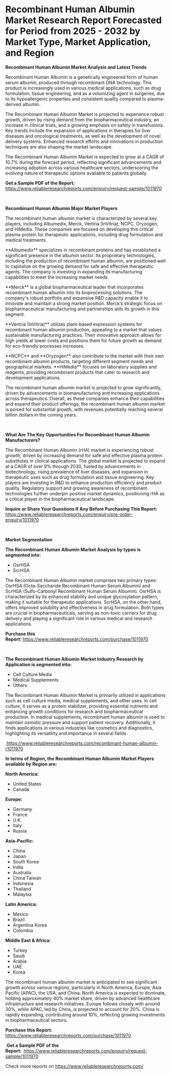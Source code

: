 <p><h1>Recombinant Human Albumin Market Research Report Forecasted for Period from 2025 -  2032 by Market Type, Market Application, and Region</h1></p><p><strong>Recombinant Human Albumin Market Analysis and Latest Trends</strong></p>
<p><p>Recombinant Human Albumin is a genetically engineered form of human serum albumin, produced through recombinant DNA technology. This product is increasingly used in various medical applications, such as drug formulation, tissue engineering, and as a volumizing agent in surgeries, due to its hypoallergenic properties and consistent quality compared to plasma-derived albumin.</p><p>The Recombinant Human Albumin Market is projected to experience robust growth, driven by rising demand from the biopharmaceutical industry, an increase in clinical trials, and a growing emphasis on safety in transfusions. Key trends include the expansion of applications in therapies for liver diseases and oncological treatments, as well as the development of novel delivery systems. Enhanced research efforts and innovations in production techniques are also shaping the market landscape. </p><p>The Recombinant Human Albumin Market is expected to grow at a CAGR of 10.7% during the forecast period, reflecting significant advancements and increasing adoption across various healthcare sectors, underscoring the evolving nature of therapeutic options available to patients globally.</p></p>
<p><strong>Get a Sample PDF of the Report:&nbsp;</strong> <a href="https://www.reliableresearchreports.com/enquiry/request-sample/1011970?utm_campaign=2224&utm_medium=2&utm_source=Github&utm_content=ia&utm_term=06032025&utm_id=recombinant-human-albumin">https://www.reliableresearchreports.com/enquiry/request-sample/1011970</a></p>
<p>&nbsp;</p>
<p><strong>Recombinant Human Albumin Major Market Players</strong></p>
<p><p>The recombinant human albumin market is characterized by several key players, including Albumedix, Merck, Ventria (InVitria), NCPC, Oryzogen, and HiMedia. These companies are focused on developing this critical plasma protein for therapeutic applications, including drug formulation and medical treatments.</p><p>**Albumedix** specializes in recombinant proteins and has established a significant presence in the albumin sector. Its proprietary technologies, including the production of recombinant human albumin, are positioned well to capitalize on the growing demand for safe and effective therapeutic agents. The company is investing in expanding its manufacturing capabilities to meet the increasing market needs.</p><p>**Merck** is a global biopharmaceutical leader that incorporates recombinant human albumin into its bioprocessing solutions. The company's robust portfolio and expansive R&D capacity enable it to innovate and maintain a strong market position. Merck’s strategic focus on biopharmaceutical manufacturing and partnerships aids its growth in this segment.</p><p>**Ventria (InVitria)** utilizes plant-based expression systems for recombinant human albumin production, appealing to a market that values sustainable manufacturing practices. Their innovative approach allows for high yields at lower costs and positions them for future growth as demand for eco-friendly processes increases.</p><p>**NCPC** and **Oryzogen** also contribute to the market with their own recombinant albumin products, targeting different segment needs and geographical markets. **HiMedia** focuses on laboratory supplies and reagents, providing recombinant products that cater to research and development applications.</p><p>The recombinant human albumin market is projected to grow significantly, driven by advancements in biomanufacturing and increasing applications across therapeutics. Overall, as these companies enhance their capabilities and expand their product offerings, the recombinant human albumin market is poised for substantial growth, with revenues potentially reaching several billion dollars in the coming years.</p></p>
<p>&nbsp;</p>
<p><strong>What Are The Key Opportunities For Recombinant Human Albumin Manufacturers?</strong></p>
<p><p>The Recombinant Human Albumin (rHA) market is experiencing robust growth, driven by increasing demand for safe and effective plasma protein substitutes in clinical applications. The global market is projected to expand at a CAGR of over 9% through 2030, fueled by advancements in biotechnology, rising prevalence of liver diseases, and expansion in therapeutic uses such as drug formulation and tissue engineering. Key players are investing in R&D to enhance production efficiency and product quality. Regulatory support and growing awareness of recombinant technologies further underpin positive market dynamics, positioning rHA as a critical player in the biopharmaceutical landscape.</p></p>
<p><strong>Inquire or Share Your Questions If Any Before Purchasing This Report:</strong> <a href="https://www.reliableresearchreports.com/enquiry/pre-order-enquiry/1011970?utm_campaign=2224&utm_medium=2&utm_source=Github&utm_content=ia&utm_term=06032025&utm_id=recombinant-human-albumin">https://www.reliableresearchreports.com/enquiry/pre-order-enquiry/1011970</a></p>
<p>&nbsp;</p>
<p><strong>Market Segmentation</strong></p>
<p><strong>The Recombinant Human Albumin Market Analysis by types is segmented into:</strong></p>
<p><ul><li>OsrHSA</li><li>ScrHSA</li></ul></p>
<p><p>The Recombinant Human Albumin market comprises two primary types: OsrHSA (Octa-Saccharide Recombinant Human Serum Albumin) and ScrHSA (Sulfo-Carbonyl Recombinant Human Serum Albumin). OsrHSA is characterized by its enhanced stability and unique glycosylation pattern, making it suitable for therapeutic applications. ScrHSA, on the other hand, offers improved solubility and effectiveness in drug formulation. Both types are crucial in biopharmaceuticals, serving as non-toxic carriers for drug delivery and playing a significant role in various medical and research applications.</p></p>
<p><strong>Purchase this Report:&nbsp;</strong><a href="https://www.reliableresearchreports.com/purchase/1011970?utm_campaign=2224&utm_medium=2&utm_source=Github&utm_content=ia&utm_term=06032025&utm_id=recombinant-human-albumin">https://www.reliableresearchreports.com/purchase/1011970</a></p>
<p>&nbsp;</p>
<p><strong>The Recombinant Human Albumin Market Industry Research by Application is segmented into:</strong></p>
<p><ul><li>Cell Culture Media</li><li>Medical Supplements</li><li>Others</li></ul></p>
<p><p>The Recombinant Human Albumin Market is primarily utilized in applications such as cell culture media, medical supplements, and other uses. In cell culture, it serves as a protein stabilizer, providing essential nutrients and enhancing growth conditions for research and biopharmaceutical production. In medical supplements, recombinant human albumin is used to maintain osmotic pressure and support patient recovery. Additionally, it finds applications in various industries like cosmetics and diagnostics, highlighting its versatility and importance in several fields.</p></p>
<p><a href="https://www.reliableresearchreports.com/recombinant-human-albumin-r1011970?utm_campaign=2224&utm_medium=2&utm_source=Github&utm_content=ia&utm_term=06032025&utm_id=recombinant-human-albumin">&nbsp;https://www.reliableresearchreports.com/recombinant-human-albumin-r1011970</a></p>
<p><strong>In terms of Region, the Recombinant Human Albumin Market Players available by Region are:</strong></p>
<p>
    <p> <strong> North America: </strong>
        <ul>
            <li>United States</li>
            <li>Canada</li>
        </ul>
        </p> 
    <p> <strong> Europe: </strong>
        <ul>
            <li>Germany</li>
            <li>France</li>
            <li>U.K.</li>
            <li>Italy</li>
            <li>Russia</li>
        </ul>
        </p> 
    <p> <strong> Asia-Pacific: </strong>
        <ul>
            <li>China</li>
            <li>Japan</li>
            <li>South Korea</li>
            <li>India</li>
            <li>Australia</li>
            <li>China Taiwan</li>
            <li>Indonesia</li>
            <li>Thailand</li>
            <li>Malaysia</li>
        </ul>
        </p> 
    <p> <strong> Latin America: </strong>
        <ul>
            <li>Mexico</li>
            <li>Brazil</li>
            <li>Argentina Korea</li>
            <li>Colombia</li>
        </ul>
        </p> 
    <p> <strong> Middle East & Africa: </strong>
        <ul>
            <li>Turkey</li>
            <li>Saudi</li>
            <li>Arabia</li>
            <li>UAE</li>
            <li>Korea</li>
        </ul>
    </p>
    </p>
<p><p>The recombinant human albumin market is anticipated to see significant growth across various regions, particularly in North America, Europe, Asia Pacific (APAC), the USA, and China. North America is expected to dominate, holding approximately 40% market share, driven by advanced healthcare infrastructure and research initiatives. Europe follows closely with around 30%, while APAC, led by China, is projected to account for 20%. China is rapidly expanding, contributing around 10%, reflecting growing investments in biopharmaceutical sectors.</p></p>
<p><strong>Purchase this Report: </strong><a href="https://www.reliableresearchreports.com/purchase/1011970?utm_campaign=2224&utm_medium=2&utm_source=Github&utm_content=ia&utm_term=06032025&utm_id=recombinant-human-albumin">https://www.reliableresearchreports.com/purchase/1011970</a></p>
<p>&nbsp;<strong>Get a Sample PDF of the Report:&nbsp;&nbsp;</strong><a href="https://www.reliableresearchreports.com/enquiry/request-sample/1011970?utm_campaign=2224&utm_medium=2&utm_source=Github&utm_content=ia&utm_term=06032025&utm_id=recombinant-human-albumin">https://www.reliableresearchreports.com/enquiry/request-sample/1011970</a></p>
<p><strong></strong></p>
<p>Check more reports on <a href="https://www.reliableresearchreports.com/?utm_campaign=2224&utm_medium=2&utm_source=Github&utm_content=ia&utm_term=06032025&utm_id=recombinant-human-albumin">https://www.reliableresearchreports.com/</a></p>